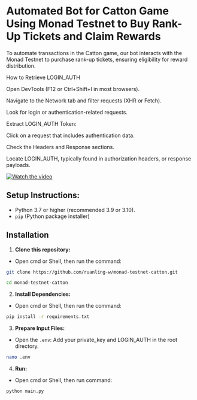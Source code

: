 # Automated Bot for Catton Game Using Monad Testnet to Buy Rank-Up Tickets and Claim Rewards

To automate transactions in the Catton game, our bot interacts with the Monad Testnet to purchase rank-up tickets, ensuring eligibility for reward distribution. 

How to Retrieve LOGIN_AUTH

Open DevTools (F12 or Ctrl+Shift+I in most browsers).

Navigate to the Network tab and filter requests (XHR or Fetch).

Look for login or authentication-related requests.

Extract LOGIN_AUTH Token:

Click on a request that includes authentication data.

Check the Headers and Response sections.

Locate LOGIN_AUTH, typically found in authorization headers, or response payloads.

[![Watch the video](https://img.youtube.com/vi/WlXSjO1HsCI/maxresdefault.jpg)](https://www.youtube.com/watch?v=WlXSjO1HsCI)

## Setup Instructions:

- Python 3.7 or higher (recommended 3.9 or 3.10).
- `pip` (Python package installer)

## Installation
1. **Clone this repository:**
- Open cmd or Shell, then run the command:
```sh
git clone https://github.com/ruanling-w/monad-testnet-catton.git
```
```sh
cd monad-testnet-catton
```
2. **Install Dependencies:**
- Open cmd or Shell, then run the command:
```sh
pip install -r requirements.txt
```
3. **Prepare Input Files:**
- Open the `.env`: Add your private_key and LOGIN_AUTH in the root directory.
```sh
nano .env
```
4. **Run:**
- Open cmd or Shell, then run command:
```sh
python main.py
```
